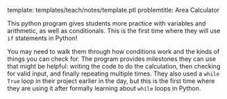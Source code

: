 template: templates/teach/notes/template.ptl
problemtitle: Area Calculator

This python program gives students more practice with variables and arithmetic, as well as conditionals.  This is the first time where they will use `if` statements in Python!

You may need to walk them through how conditions work and the kinds of things you can check for.  The program provides milestones they can use that might be helpful: writing the code to do the calculation, then checking for valid input, and finally repeating multiple times.  They also used a `while True` loop in their project earlier in the day, but this is the first time where they are using it after formally learning about `while` loops in Python.